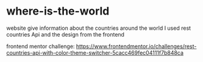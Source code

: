 # where-is-the-world
website give information about the countries around the world I used rest countries Api and the design from the frontend

frontend mentor challenge: 
https://www.frontendmentor.io/challenges/rest-countries-api-with-color-theme-switcher-5cacc469fec04111f7b848ca
